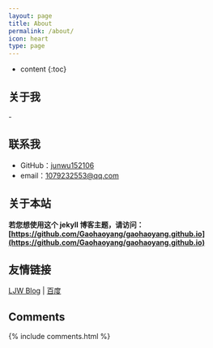 ```yaml
---
layout: page
title: About
permalink: /about/
icon: heart
type: page
---
```


* content
{:toc}

## 关于我

\-

## 联系我

* GitHub：[junwu152106](https://github.com/junwu152106)
* email：1079232553@qq.com


## 关于本站

**若您想使用这个 jekyll 博客主题，请访问：[https://github.com/Gaohaoyang/gaohaoyang.github.io](https://github.com/Gaohaoyang/gaohaoyang.github.io)**


## 友情链接

[LJW Blog](https://junwu152106.github.io) \| [百度](http://baidu.com)




## Comments

{% include comments.html %}
